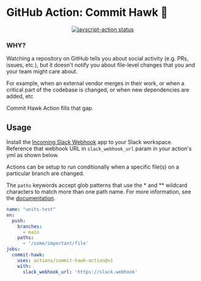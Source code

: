 # GitHub Action: Commit Hawk 🦅

<p align="center">
  <a href="https://github.com/actions/commit-hawk-action/actions"><img alt="javscript-action status" src="https://github.com/actions/commit-hawk-action/workflows/units-test/badge.svg"></a>
</p>

### WHY?

Watching a repository on GitHub tells you about social activity (e.g. PRs, issues, etc.), but it doesn't notify you about file-level changes that you and your team might care about. 

For example, when an external vendor merges in their work, or when a critical part of the codebase is changed, or when new dependencies are added, etc 

Commit Hawk Action fills that gap. 

## Usage

Install the [Incoming Slack Webhook](https://slack.com/apps/A0F7XDUAZ-incoming-webhooks) app to your Slack workspace. Reference that webhook URL in `slack_webhook_url` param in your action's yml as shown below.

Actions can be setup to run conditionally when a specific file(s) on a particular branch are changed. 

The `paths` keywords accept glob patterns that use the * and ** wildcard characters to match more than one path name. For more information, see the [documentation](https://docs.github.com/en/actions/reference/workflow-syntax-for-github-actions#onpushpull_requestpaths).

```yaml
name: "units-test"
on:
  push:
    branches:
      - main
    paths:
      - '/some/important/file'
jobs:
  commit-hawk:
    uses: actions/commit-hawk-action@v1
    with:
      slack_webhook_url: 'https://slack.webhook'
```

